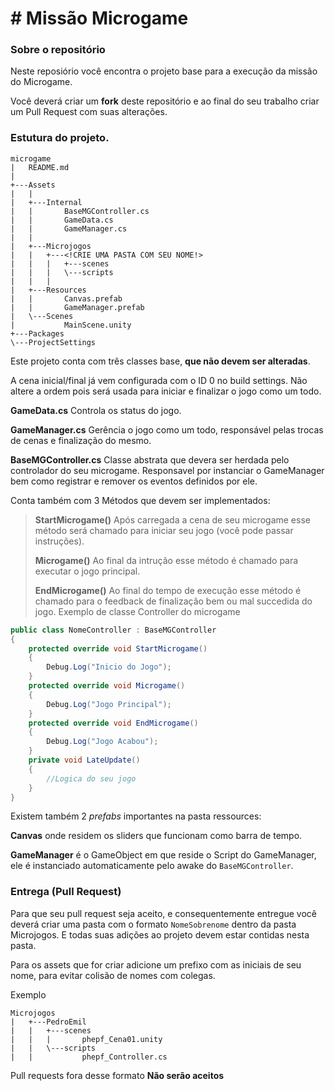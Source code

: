 # # Missão Microgame

### Sobre o repositório
Neste reposiório você encontra o projeto base para a execução da missão do Microgame.

Você deverá criar um **fork** deste repositório e ao final do seu trabalho criar um Pull Request com suas alterações.

### Estutura do projeto.

```
microgame
|   README.md
|
+---Assets
|   |
|   +---Internal
|   |       BaseMGController.cs
|   |       GameData.cs
|   |       GameManager.cs
|   |
|   +---Microjogos
|   |   +---<!CRIE UMA PASTA COM SEU NOME!>
|   |   |   +---scenes
|   |   |   \---scripts
|   |   |
|   +---Resources
|   |       Canvas.prefab
|   |       GameManager.prefab
|   \---Scenes
|           MainScene.unity
+---Packages
\---ProjectSettings
```

Este projeto conta com três classes base, **que não devem ser alteradas**.

A cena inicial/final já vem configurada com o ID 0 no build settings. Não altere a ordem pois será usada para iniciar e finalizar o jogo como um todo.

**GameData.cs** Controla os status do jogo.

**GameManager.cs** Gerência o jogo como um todo, responsável pelas trocas de cenas e finalização do mesmo.

**BaseMGController.cs** Classe abstrata que devera ser herdada pelo controlador do seu microgame. Responsavel por instanciar o GameManager bem como registrar e remover os eventos definidos por ele.

Conta também com 3 Métodos que devem ser implementados:
> **StartMicrogame()** Após carregada a cena de seu microgame esse método será chamado para iniciar seu jogo (você pode passar instruções).
>
> **Microgame()** Ao final da intrução esse método é chamado para executar o jogo principal.
>
> **EndMicrogame()** Ao final do tempo de execução esse método é chamado para o feedback de finalização bem ou mal succedida do jogo.
Exemplo de classe Controller do microgame

```csharp
public class NomeController : BaseMGController
{
    protected override void StartMicrogame()
    {
        Debug.Log("Inicio do Jogo");
    }
    protected override void Microgame()
    {
        Debug.Log("Jogo Principal");
    }
    protected override void EndMicrogame()
    {
        Debug.Log("Jogo Acabou");
    }
    private void LateUpdate()
    {
        //Logica do seu jogo
    }
}
```

Existem também 2 *prefabs* importantes na pasta ressources:

**Canvas** onde residem os sliders que funcionam como barra de tempo.

**GameManager** é o GameObject em que reside o Script do GameManager, ele é instanciado automaticamente pelo awake do `BaseMGController`.

### Entrega (Pull Request)

Para que seu pull request seja aceito, e consequentemente entregue você deverá criar uma pasta com o formato `NomeSobrenome` dentro da pasta Microjogos. E todas suas adições ao projeto devem estar contidas nesta pasta.

Para os assets que for criar adicione um prefixo com as iniciais de seu nome, para evitar colisão de nomes com colegas.

Exemplo
```
Microjogos
|   +---PedroEmil
|   |   +---scenes
|   |   |       phepf_Cena01.unity
|   |   \---scripts
|   |           phepf_Controller.cs
```

Pull requests fora desse formato **Não serão aceitos**
